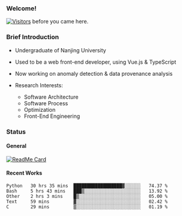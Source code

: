 ### Welcome!

[![Visitors](https://visitor-badge.laobi.icu/badge?page_id=HermitSun.HermitSun)]() before you came here.

### Brief Introduction

- Undergraduate of Nanjing University

- Used to be a web front-end developer, using Vue.js & TypeScript

- Now working on anomaly detection & data provenance analysis

- Research Interests: 
  - Software Architecture
  - Software Process
  - Optimization
  - Front-End Engineering

### Status

#### General

[![ReadMe Card](https://github-readme-stats.hermitsun.vercel.app/api?username=HermitSun&count_private=true&show_icons=true)]()

#### Recent Works

<!--START_SECTION:waka-->
```text
Python   30 hrs 35 mins  ██████████████████▓░░░░░░   74.37 % 
Bash     5 hrs 43 mins   ███▒░░░░░░░░░░░░░░░░░░░░░   13.92 % 
Other    2 hrs 3 mins    █▒░░░░░░░░░░░░░░░░░░░░░░░   05.00 % 
Text     59 mins         ▓░░░░░░░░░░░░░░░░░░░░░░░░   02.42 % 
C        29 mins         ▒░░░░░░░░░░░░░░░░░░░░░░░░   01.19 % 
```
<!--END_SECTION:waka-->
